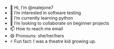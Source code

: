 - 👋 Hi, I’m @malejone7
- 👀 I’m interested in software testing
- 🌱 I’m currently learning python
- 💞️ I’m looking to collaborate on beginner projects
- 📫 How to reach me email
- 😄 Pronouns: she/her/hers
- ⚡ Fun fact: I was a theatre kid growing up.

<!---
malejone7/malejone7 is a ✨ special ✨ repository because its `README.md` (this file) appears on your GitHub profile.
You can click the Preview link to take a look at your changes.
--->
